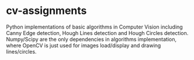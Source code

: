 # cv-assignments

Python implementations of basic algorithms 
in Computer Vision including Canny Edge detection, Hough Lines detection and Hough Circles detection.
Numpy/Scipy are the only dependencies in algorithms implementation, where OpenCV is just used for 
images load/display and drawing lines/circles.
